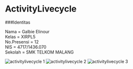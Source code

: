 # ActivityLivecycle

###Identitas

Nama = Galbie Elinour <br>
Kelas = XIRPL5 <br>
No.Presensi = 12 <br>
NIS = 4717/1436.070 <br>
Sekolah = SMK TELKOM MALANG <br>

![activitylivecycle 1](https://cloud.githubusercontent.com/assets/21336880/19220126/fadd159c-8e4f-11e6-9928-6cb68cb097a9.jpg)
![activitylivecycle 2](https://cloud.githubusercontent.com/assets/21336880/19220128/0e58ba90-8e50-11e6-8813-7eb28aa9a68e.jpg)
![activitylivecycle 3](https://cloud.githubusercontent.com/assets/21336880/19220130/272dbc82-8e50-11e6-9351-77dc6f799647.jpg)
